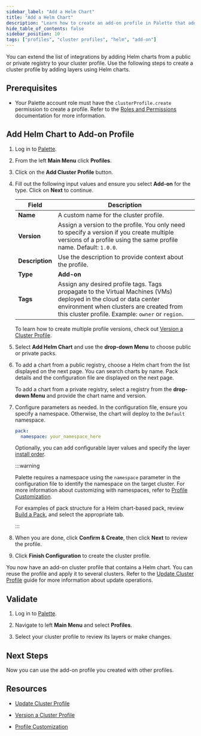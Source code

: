 ```yaml
---
sidebar_label: "Add a Helm Chart"
title: "Add a Helm Chart"
description: "Learn how to create an add-on profile in Palette that adds a Helm chart layer."
hide_table_of_contents: false
sidebar_position: 10
tags: ["profiles", "cluster profiles", "helm", "add-on"]
---
```


You can extend the list of integrations by adding Helm charts from a public or private registry to your cluster profile.
Use the following steps to create a cluster profile by adding layers using Helm charts.

## Prerequisites

- Your Palette account role must have the `clusterProfile.create` permission to create a profile. Refer to the
  [Roles and Permissions](../../../../user-management/palette-rbac/project-scope-roles-permissions.md#cluster-profile)
  documentation for more information.

## Add Helm Chart to Add-on Profile

1. Log in to [Palette](https://console.spectrocloud.com/).

2. From the left **Main Menu** click **Profiles**.

3. Click on the **Add Cluster Profile** button.

4. Fill out the following input values and ensure you select **Add-on** for the type. Click on **Next** to continue.

   | **Field**       | **Description**                                                                                                                                                                                                   |
   | --------------- | ----------------------------------------------------------------------------------------------------------------------------------------------------------------------------------------------------------------- |
   | **Name**        | A custom name for the cluster profile.                                                                                                                                                                            |
   | **Version**     | Assign a version to the profile. You only need to specify a version if you create multiple versions of a profile using the same profile name. Default: `1.0.0`.                                                   |
   | **Description** | Use the description to provide context about the profile.                                                                                                                                                         |
   | **Type**        | **Add-on**                                                                                                                                                                                                        |
   | **Tags**        | Assign any desired profile tags. Tags propagate to the Virtual Machines (VMs) deployed in the cloud or data center environment when clusters are created from this cluster profile. Example: `owner` or `region`. |

   To learn how to create multiple profile versions, check out
   [Version a Cluster Profile](../../modify-cluster-profiles/version-cluster-profile.md).

5. Select **Add Helm Chart** and use the **drop-down Menu** to choose public or private packs.

6. To add a chart from a public registry, choose a Helm chart from the list displayed on the next page. You can search
   charts by name. Pack details and the configuration file are displayed on the next page.

   To add a chart from a private registry, select a registry from the **drop-down Menu** and provide the chart name and
   version.

7. Configure parameters as needed. In the configuration file, ensure you specify a namespace. Otherwise, the chart will
   deploy to the `Default` namespace.

   ```yaml
   pack:
     namespace: your_namespace_here
   ```

   Optionally, you can add configurable layer values and specify the layer
   [install order](./create-addon-profile.md#install-order).

   :::warning

   Palette requires a namespace using the `namespace` parameter in the configuration file to identify the namespace on
   the target cluster. For more information about customizing with namespaces, refer to
   [Profile Customization](../../../profile-customization.md).

   For examples of pack structure for a Helm chart-based pack, review
   [Build a Pack](../../../../tutorials/packs-registries/deploy-pack.md#build-a-pack), and select the appropriate tab.

   :::

8. When you are done, click **Confirm & Create**, then click **Next** to review the profile.

  <!-- ![A view of the manifest create process and the YAML code in the text editior](/clusters_imported-clusters_attach-add-on-profile_manfest-view.webp) -->

9. Click **Finish Configuration** to create the cluster profile.

You now have an add-on cluster profile that contains a Helm chart. You can reuse the profile and apply it to several
clusters. Refer to the [Update Cluster Profile](../../modify-cluster-profiles/update-cluster-profile.md) guide for more
information about update operations.

## Validate

1. Log in to [Palette](https://console.spectrocloud.com).

2. Navigate to left **Main Menu** and select **Profiles**.

3. Select your cluster profile to review its layers or make changes.

## Next Steps

Now you can use the add-on profile you created with other profiles.

## Resources

- [Update Cluster Profile](../../modify-cluster-profiles/update-cluster-profile.md)

- [Version a Cluster Profile](../../modify-cluster-profiles/version-cluster-profile.md)

- [Profile Customization](../../../profile-customization.md)
